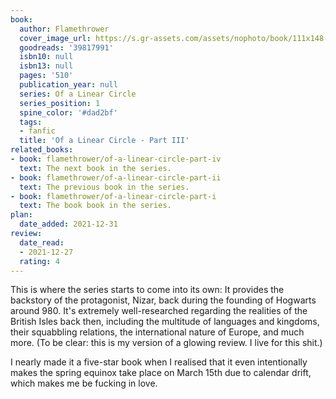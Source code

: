 ```yaml
---
book:
  author: Flamethrower
  cover_image_url: https://s.gr-assets.com/assets/nophoto/book/111x148-bcc042a9c91a29c1d680899eff700a03.png
  goodreads: '39817991'
  isbn10: null
  isbn13: null
  pages: '510'
  publication_year: null
  series: Of a Linear Circle
  series_position: 1
  spine_color: '#dad2bf'
  tags:
  - fanfic
  title: 'Of a Linear Circle - Part III'
related_books:
- book: flamethrower/of-a-linear-circle-part-iv
  text: The next book in the series.
- book: flamethrower/of-a-linear-circle-part-ii
  text: The previous book in the series.
- book: flamethrower/of-a-linear-circle-part-i
  text: The book book in the series.
plan:
  date_added: 2021-12-31
review:
  date_read:
  - 2021-12-27
  rating: 4
---
```


This is where the series starts to come into its own: It provides the backstory of the protagonist, Nizar, back during
the founding of Hogwarts around 980. It's extremely well-researched regarding the realities of the British Isles back
then, including the multitude of languages and kingdoms, their squabbling relations, the international nature of Europe,
and much more. (To be clear: this is my version of a glowing review. I live for this shit.)

I nearly made it a five-star book when I realised that it even intentionally makes the spring equinox take place on
March 15th due to calendar drift, which makes me be fucking in love.
